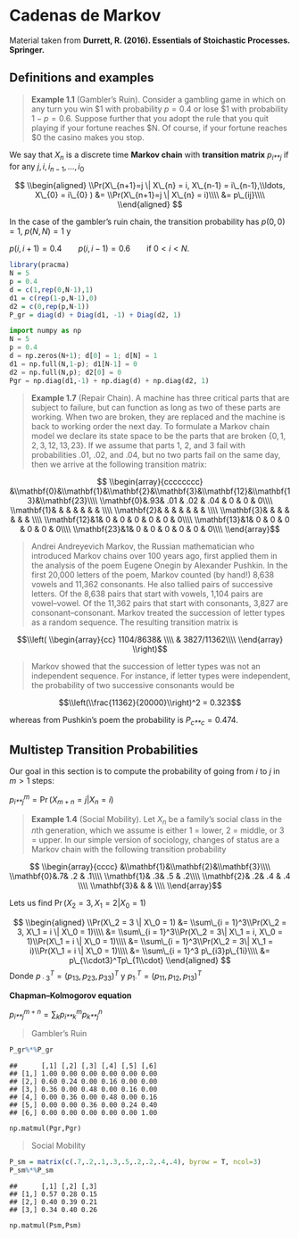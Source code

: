 Cadenas de Markov
================

Material taken from **Durrett, R. (2016). Essentials of Stoichastic
Processes. Springer.**

## Definitions and examples

> **Example 1.1** (Gambler’s Ruin). Consider a gambling game in which on
> any turn you win $1 with probability *p* = 0.4 or lose $1 with
> probability 1 − *p* = 0.6. Suppose further that you adopt the rule
> that you quit playing if your fortune reaches $N. Of course, if your
> fortune reaches $0 the casino makes you stop.

We say that *X*<sub>*n*</sub> is a discrete time **Markov chain** with
**transition matrix** *p*<sub>*i**j*</sub> if for any
*j*, *i*, *i*<sub>*n* − 1</sub>, …, *i*<sub>0</sub>

$$
\\begin{aligned}
\\Pr(X\_{n+1}=j \| X\_{n} = i, X\_{n-1} = i\_{n-1},\\ldots, X\_{0} = i\_{0} ) &= \\Pr(X\_{n+1}=j \| X\_{n} = i)\\\\
&=  p\_{ij}\\\\ 
\\end{aligned}
$$

In the case of the gambler’s ruin chain, the transition probability has
*p*(0, 0) = 1, *p*(*N*, *N*) = 1 y

*p*(*i*, *i* + 1) = 0.4   *p*(*i*, *i* − 1) = 0.6   if 0 &lt; *i* &lt; *N*.

``` r
library(pracma)
N = 5
p = 0.4
d = c(1,rep(0,N-1),1)
d1 = c(rep(1-p,N-1),0)
d2 = c(0,rep(p,N-1))
P_gr = diag(d) + Diag(d1, -1) + Diag(d2, 1)
```

``` python
import numpy as np
N = 5
p = 0.4
d = np.zeros(N+1); d[0] = 1; d[N] = 1
d1 = np.full(N,1-p); d1[N-1] = 0
d2 = np.full(N,p); d2[0] = 0
Pgr = np.diag(d1,-1) + np.diag(d) + np.diag(d2, 1)
```

> **Example 1.7** (Repair Chain). A machine has three critical parts
> that are subject to failure, but can function as long as two of these
> parts are working. When two are broken, they are replaced and the
> machine is back to working order the next day. To formulate a Markov
> chain model we declare its state space to be the parts that are broken
> {0, 1, 2, 3, 12, 13, 23}. If we assume that parts 1, 2, and 3 fail
> with probabilities .01, .02, and .04, but no two parts fail on the
> same day, then we arrive at the following transition matrix:

$$
\\begin{array}{cccccccc}
 &\\mathbf{0}&\\mathbf{1}&\\mathbf{2}&\\mathbf{3}&\\mathbf{12}&\\mathbf{13}&\\mathbf{23}\\\\
\\mathbf{0}&.93& .01 & .02 & .04 & 0 & 0 & 0\\\\
\\mathbf{1}& &  &  &  &  &  & \\\\
\\mathbf{2}& &  &  &  &  &  & \\\\
\\mathbf{3}& &  &  &  &  &  & \\\\
\\mathbf{12}&1& 0 & 0 & 0 & 0 & 0 & 0\\\\
\\mathbf{13}&1& 0 & 0 & 0 & 0 & 0 & 0\\\\
\\mathbf{23}&1& 0 & 0 & 0 & 0 & 0 & 0\\\\
\\end{array}$$

> Andrei Andreyevich Markov, the Russian mathematician who introduced
> Markov chains over 100 years ago, first applied them in the analysis
> of the poem Eugene Onegin by Alexander Pushkin. In the first 20,000
> letters of the poem, Markov counted (by hand!) 8,638 vowels and 11,362
> consonants. He also tallied pairs of successive letters. Of the 8,638
> pairs that start with vowels, 1,104 pairs are vowel–vowel. Of the
> 11,362 pairs that start with consonants, 3,827 are
> consonant–consonant. Markov treated the succession of letter types as
> a random sequence. The resulting transition matrix is

$$\\left(
\\begin{array}{cc}
1104/8638& \\\\
& 3827/11362\\\\
\\end{array}
\\right)$$

> Markov showed that the succession of letter types was not an
> independent sequence. For instance, if letter types were independent,
> the probability of two successive consonants would be

$$\\left(\\frac{11362}{20000}\\right)^2 = 0.323$$

whereas from Pushkin’s poem the probability is
*P*<sub>*c**c*</sub> = 0.474.

## Multistep Transition Probabilities

Our goal in this section is to compute the probability of going from *i*
to *j* in *m* &gt; 1 steps:

*p*<sub>*i**j*</sub><sup>*m*</sup> = Pr (*X*<sub>*m* + *n*</sub> = *j*\|*X*<sub>*n*</sub> = *i*)

> **Example 1.4** (Social Mobility). Let *X*<sub>*n*</sub> be a family’s
> social class in the *n*th generation, which we assume is either 1 =
> lower, 2 = middle, or 3 = upper. In our simple version of sociology,
> changes of status are a Markov chain with the following transition
> probability

$$
\\begin{array}{cccc}
 &\\mathbf{1}&\\mathbf{2}&\\mathbf{3}\\\\
\\mathbf{0}&.7& .2 & .1\\\\
\\mathbf{1}& .3& .5 & .2\\\\
\\mathbf{2}& .2& .4 & .4 \\\\
\\mathbf{3}& &  & \\\\
\\end{array}$$

Lets us find
Pr (*X*<sub>2</sub> = 3, *X*<sub>1</sub> = 2\|*X*<sub>0</sub> = 1)

$$
\\begin{aligned}
\\Pr(X\_2 = 3 \| X\_0 = 1) &= \\sum\_{i = 1}^3\\Pr(X\_2 = 3, X\_1 = i \| X\_0 = 1)\\\\
&= \\sum\_{i = 1}^3\\Pr(X\_2 = 3\| X\_1 = i, X\_0 = 1)\\Pr(X\_1 = i \| X\_0 = 1)\\\\
&= \\sum\_{i = 1}^3\\Pr(X\_2 = 3\| X\_1 = i)\\Pr(X\_1 = i \| X\_0 = 1)\\\\
&= \\sum\_{i = 1}^3 p\_{i3}p\_{1i}\\\\
&= p\_{\\cdot3}^Tp\_{1\\cdot}
\\end{aligned}
$$
Donde
*p*<sub> ⋅ 3</sub><sup>*T*</sup> = (*p*<sub>13</sub>, *p*<sub>23</sub>, *p*<sub>33</sub>)<sup>*T*</sup>
y
*p*<sub>1⋅</sub><sup>*T*</sup> = (*p*<sub>11</sub>, *p*<sub>12</sub>, *p*<sub>13</sub>)<sup>*T*</sup>

**Chapman–Kolmogorov equation**

*p*<sub>*i**j*</sub><sup>*m* + *n*</sup> = ∑<sub>*k*</sub>*p*<sub>*i**k*</sub><sup>*m*</sup>*p*<sub>*k**j*</sub><sup>*n*</sup>

> Gambler’s Ruin

``` r
P_gr%*%P_gr
```

    ##      [,1] [,2] [,3] [,4] [,5] [,6]
    ## [1,] 1.00 0.00 0.00 0.00 0.00 0.00
    ## [2,] 0.60 0.24 0.00 0.16 0.00 0.00
    ## [3,] 0.36 0.00 0.48 0.00 0.16 0.00
    ## [4,] 0.00 0.36 0.00 0.48 0.00 0.16
    ## [5,] 0.00 0.00 0.36 0.00 0.24 0.40
    ## [6,] 0.00 0.00 0.00 0.00 0.00 1.00

``` python
np.matmul(Pgr,Pgr)
```

> Social Mobility

``` r
P_sm = matrix(c(.7,.2,.1,.3,.5,.2,.2,.4,.4), byrow = T, ncol=3) 
P_sm%*%P_sm
```

    ##      [,1] [,2] [,3]
    ## [1,] 0.57 0.28 0.15
    ## [2,] 0.40 0.39 0.21
    ## [3,] 0.34 0.40 0.26

``` python
np.matmul(Psm,Psm)
```
